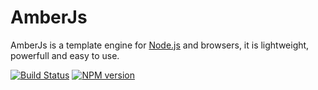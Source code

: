 # AmberJs
AmberJs is a template engine for [Node.js](https://nodejs.org) and browsers, it is lightweight, powerfull and easy to use.

[![Build Status](https://travis-ci.org/eshengsky/amberjs.svg?branch=master)](https://travis-ci.org/eshengsky/amberjs)
[![NPM version](https://img.shields.io/npm/v/amberjs.svg?style=flat)](https://www.npmjs.com/package/amberjs)